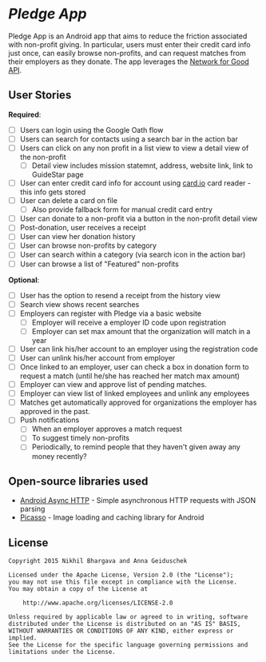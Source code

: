 # *Pledge App*

Pledge App is an Android app that aims to reduce the friction associated with non-profit giving. In particular, users must enter their credit card info just once, can easily browse non-profits, and can request matches from their employers as they donate.  The app leverages the [Network for Good API](http://docs.networkforgoodapi.apiary.io/#).

## User Stories

**Required**:

* [ ] Users can login using the Google Oath flow
* [ ] Users can search for contacts using a search bar in the action bar
* [ ] Users can click on any non profit in a list view to view a detail view of the non-profit
  * [ ] Detail view includes mission statemnt, address, website link, link to GuideStar page
* [ ] User can enter credit card info for account using [card.io]() card reader - this info gets stored 
* [ ] User can delete a card on file
  * [ ] Also provide fallback form for manual credit card entry
* [ ] User can donate to a non-profit via a button in the non-profit detail view
* [ ] Post-donation, user receives a receipt
* [ ] User can view her donation history
* [ ] User can browse non-profits by category
* [ ] User can search within a category (via search icon in the action bar)
* [ ] User can browse a list of "Featured" non-profits

**Optional**:

* [ ] User has the option to resend a receipt from the history view
* [ ] Search view shows recent searches
* [ ] Employers can register with Pledge via a basic website
  * [ ] Employer will receive a employer ID code upon registration
  * [ ] Employer can set max amount that the organization will match in a year
* [ ] User can link his/her account to an employer using the registration code
* [ ] User can unlink his/her account from employer
* [ ] Once linked to an employer, user can check a box in donation form to request a match (until he/she has reached her match max amount)
* [ ] Employer can view and approve list of pending matches.
* [ ] Employer can view list of linked employees and unlink any employees
* [ ] Matches get automatically approved for organizations the employer has approved in the past.
* [ ] Push notifications
  * [ ] When an employer approves a match request
  * [ ] To suggest timely non-profits
  * [ ] Periodically, to remind people that they haven't given away any money recently?

## Open-source libraries used

- [Android Async HTTP](https://github.com/loopj/android-async-http) - Simple asynchronous HTTP requests with JSON parsing
- [Picasso](http://square.github.io/picasso/) - Image loading and caching library for Android

## License

    Copyright 2015 Nikhil Bhargava and Anna Geiduschek

    Licensed under the Apache License, Version 2.0 (the "License");
    you may not use this file except in compliance with the License.
    You may obtain a copy of the License at

        http://www.apache.org/licenses/LICENSE-2.0

    Unless required by applicable law or agreed to in writing, software
    distributed under the License is distributed on an "AS IS" BASIS,
    WITHOUT WARRANTIES OR CONDITIONS OF ANY KIND, either express or implied.
    See the License for the specific language governing permissions and
    limitations under the License.
